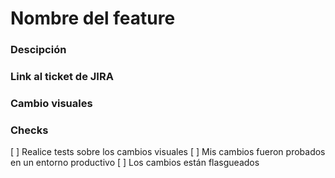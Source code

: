 # Nombre del feature

### Descipción

### Link al ticket de JIRA

### Cambio visuales

### Checks
[ ] Realice tests sobre los cambios visuales
[ ] Mis cambios fueron probados en un entorno productivo
[ ] Los cambios están flasgueados
